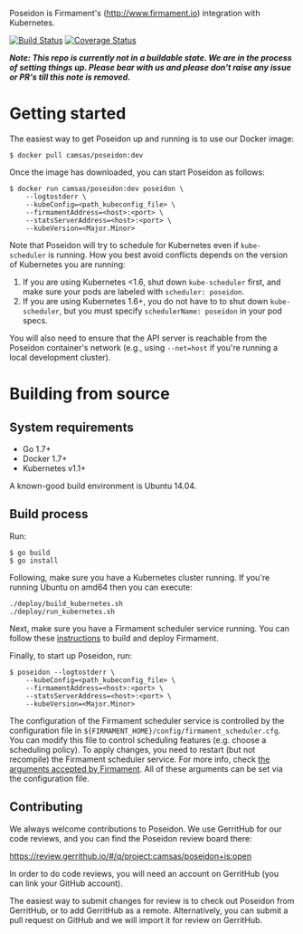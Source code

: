 Poseidon is Firmament's (http://www.firmament.io) integration with
Kubernetes.

[![Build Status](https://travis-ci.org/camsas/poseidon.svg)](https://travis-ci.org/camsas/poseidon)
[![Coverage Status](https://coveralls.io/repos/github/camsas/poseidon/badge.svg?branch=master)](https://coveralls.io/github/camsas/poseidon?branch=master)

***Note:
This repo is currently not in a buildable state.
We are in the process of setting things up.
Please bear with us and please don't raise any issue or PR's till this note is removed.***

# Getting started

The easiest way to get Poseidon up and running is to use our Docker image:

```
$ docker pull camsas/poseidon:dev
```
Once the image has downloaded, you can start Poseidon as follows:
```
$ docker run camsas/poseidon:dev poseidon \
    --logtostderr \
    --kubeConfig=<path_kubeconfig_file> \
    --firmamentAddress=<host>:<port> \
    --statsServerAddress=<host>:<port> \
    --kubeVersion=<Major.Minor>
```
Note that Poseidon will try to schedule for Kubernetes even if `kube-scheduler`
is running. How you best avoid conflicts depends on the version of Kubernetes
you are running:
 1. If you are using Kubernetes <1.6, shut down `kube-scheduler` first, and make
    sure your pods are labeled with `scheduler: poseidon`.
 2. If you are using Kubernetes 1.6+, you do not have to to shut down
    `kube-scheduler`, but you must specify `schedulerName: poseidon` in your pod
    specs.

You will also need to ensure that the API server is reachable from the Poseidon
container's network (e.g., using `--net=host` if you're running a local
development cluster).

# Building from source

## System requirements

 * Go 1.7+
 * Docker 1.7+
 * Kubernetes v1.1+

A known-good build environment is Ubuntu 14.04.

## Build process

Run:

```
$ go build
$ go install
```

Following, make sure you have a Kubernetes cluster running. If you're running Ubuntu on amd64 then you can execute:

```
./deploy/build_kubernetes.sh
./deploy/run_kubernetes.sh
```

Next, make sure you have a Firmament scheduler service running. You can follow
these [instructions](https://github.com/camsas/firmament/blob/master/README.md#running-the-firmament-scheduler-service)
to build and deploy Firmament.


Finally, to start up Poseidon, run:

```
$ poseidon --logtostderr \
    --kubeConfig=<path_kubeconfig_file> \
    --firmamentAddress=<host>:<port> \
    --statsServerAddress=<host>:<port> \
    --kubeVersion=<Major.Minor>
```

The configuration of the Firmament scheduler service is controlled by the
configuration file in `${FIRMAMENT_HOME}/config/firmament_scheduler.cfg`. You
can modify this file to control scheduling features (e.g. choose a scheduling
policy). To apply changes, you need to restart (but not recompile) the
Firmament scheduler service. For more info, check
[the arguments accepted by Firmament](https://github.com/camsas/firmament/blob/master/README.md#using-the-flow-scheduler).
All of these arguments can be set via the configuration file.

## Contributing

We always welcome contributions to Poseidon. We use GerritHub for our code
reviews, and you can find the Poseidon review board there:

https://review.gerrithub.io/#/q/project:camsas/poseidon+is:open

In order to do code reviews, you will need an account on GerritHub (you can link
your GitHub account).

The easiest way to submit changes for review is to check out Poseidon from
GerritHub, or to add GerritHub as a remote. Alternatively, you can submit a pull
request on GitHub and we will import it for review on GerritHub.
